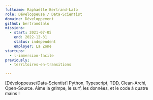```yaml
---
fullname: Raphaëlle Bertrand-Lalo
role: Développeuse / Data-Scientist
domaine: Développement
github: bertrandlalo
missions:
  - start: 2021-07-05
    end: 2022-12-31
    status: independent
    employer: La Zone
startups:
  - l-immersion-facile
previously:
  - territoires-en-transitions

---
```


[Développeuse/Data-Scientist] Python, Typescript, TDD, Clean-Archi, Open-Source. Aime la grimpe, le surf, les données, et le code à quatre mains !
